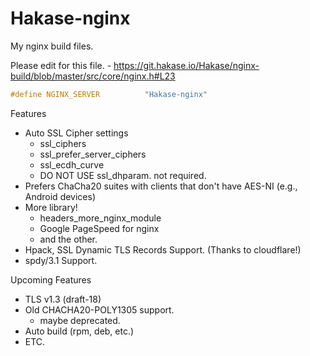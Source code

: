 # Hakase-nginx

My nginx build files.

Please edit for this file. - https://git.hakase.io/Hakase/nginx-build/blob/master/src/core/nginx.h#L23

```c
#define NGINX_SERVER          "Hakase-nginx"
```

Features
- Auto SSL Cipher settings
    - ssl_ciphers
    - ssl_prefer_server_ciphers
    - ssl_ecdh_curve
    - DO NOT USE ssl_dhparam. not required.
- Prefers ChaCha20 suites with clients that don't have AES-NI (e.g., Android devices)	
- More library!
    - headers_more_nginx_module
    - Google PageSpeed for nginx
    - and the other.
- Hpack, SSL Dynamic TLS Records Support. (Thanks to cloudflare!)
- spdy/3.1 Support.

Upcoming Features
- TLS v1.3 (draft-18)
- Old CHACHA20-POLY1305 support.
    - maybe deprecated.
- Auto build (rpm, deb, etc.)
- ETC.
